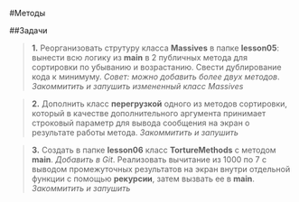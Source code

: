#Методы

##Задачи

> **1.** Реорганизовать струтуру класса **Massives** в папке **lesson05**: вынести всю логику из **main** в 2 публичных метода для сортировки по убыванию и возрастанию. Свести дублирование кода к минимуму. _Совет: можно добавить более двух методов_. _Закоммитить и запушить измененный класс Massives_ 

> **2.** Дополнить класс **перегрузкой** одного из методов сортировки, который в качестве дополнительного аргумента принимает строковый параметр для вывода сообщения на экран о результате работы метода. _Закоммитить и запушить_

> **3.** Создать в папке **lesson06** класс **TortureMethods** с методом **main**. _Добавить в Git_. Реализовать вычитание из 1000 по 7 с выводом промежуточных результатов на экран внутри отдельной функции с помощью **рекурсии**, затем вызвать ее в **main**. _Закоммитить и запушить_